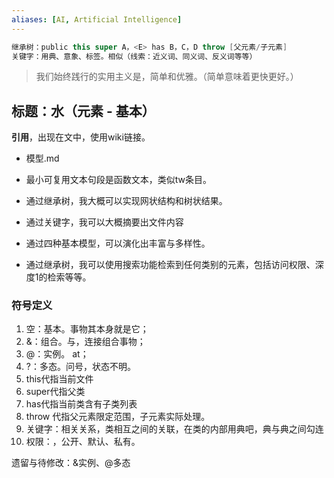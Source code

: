 ```yaml
---
aliases: [AI, Artificial Intelligence]
---
```


```java
继承树：public this super A，<E> has B，C，D throw [父元素/子元素]
关键字：用典、意象、标签。相似（线索：近义词、同义词、反义词等等）
```

> 我们始终践行的实用主义是，简单和优雅。（简单意味着更快更好。）

## 标题：水（元素 - 基本）

**引用**，出现在文中，使用wiki链接。

- 模型.md
- 最小可复用文本句段是函数文本，类似tw条目。

- 通过继承树，我大概可以实现网状结构和树状结果。
- 通过关键字，我可以大概摘要出文件内容
- 通过四种基本模型，可以演化出丰富与多样性。
- 通过继承树，我可以使用搜索功能检索到任何类别的元素，包括访问权限、深度1的检索等等。


### 符号定义

1. 空：基本。事物其本身就是它；
2. &：组合。与，连接组合事物；
3. @：实例。 at；
4. ?：多态。问号，状态不明。
5. this代指当前文件
6. super代指父类
7. has代指当前类含有子类列表
8. throw 代指父元素限定范围，子元素实际处理。
9. 关键字：相关关系，类相互之间的关联，在类的内部用典吧，典与典之间勾连
10. 权限：<public><default><private>，公开、默认、私有。

遗留与待修改：&实例、@多态